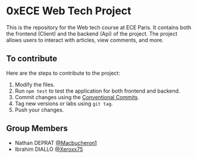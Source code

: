 # 0xECE Web Tech Project

This is the repository for the Web tech course at ECE Paris. It contains both the frontend (Client) and the backend (Api) of the project. The project allows users to interact with articles, view comments, and more.
## To contribute 

Here are the steps to contribute to the project:

1. Modify the files.
2. Run `npm test` to test the application for both frontend and backend.
3. Commit changes using the [Conventional Commits](https://www.conventionalcommits.org/en/v1.0.0/).
4. Tag new versions or labs using `git tag`.
5. Push your changes.

## Group Members

- Nathan DEPRAT [@Macbucheron1](https://github.com/Macbucheron1)
- Ibrahim DIALLO [@Xeroxx75](https://github.com/Xeroxx75)
